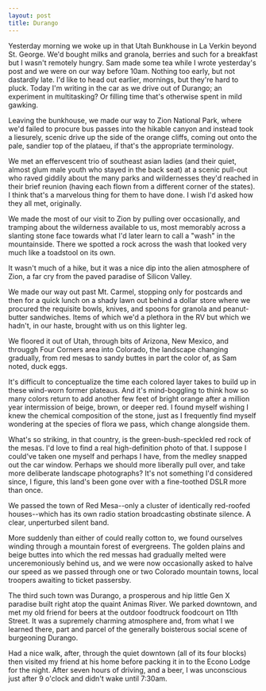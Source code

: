 ```yaml
---
layout: post
title: Durango
---
```


Yesterday morning we woke up in that Utah Bunkhouse in La Verkin beyond St. George.  We'd bought milks and granola, berries and such for a breakfast but I wasn't remotely hungry. Sam made some tea while I wrote yesterday's post and we were on our way before 10am. Nothing too early, but not dastardly late. I'd like to head out earlier, mornings, but they're hard to pluck. Today I'm writing in the car as we drive out of Durango; an experiment in multitasking? Or filling time that's otherwise spent in mild gawking.

Leaving the bunkhouse, we made our way to Zion National Park, where we'd failed to procure bus passes into the hikable canyon and instead took a liesurely, scenic drive up the side of the orange cliffs, coming out onto the pale, sandier top of the plataeu, if that's the appropriate terminology.

We met an effervescent trio of southeast asian ladies (and their quiet, almost glum male youth who stayed in the back seat) at a scenic pull-out who raved giddily about the many parks and wildernesses they'd reached in their brief reunion (having each flown from a different corner of the states). I think that's a marvelous thing for them to have done. I wish I'd asked how they all met, originally.

We made the most of our visit to Zion by pulling over occasionally, and tramping about the wilderness available to us, most memorably across a slanting stone face towards what I'd later learn to call a "wash" in the mountainside. There we spotted a rock across the wash that looked very much like a toadstool on its own.

It wasn't much of a hike, but it was a nice dip into the alien atmosphere of Zion, a far cry from the paved paradise of Silicon Valley.

We made our way out past Mt. Carmel, stopping only for postcards and then for a quick lunch on a shady lawn out behind a dollar store where we procured the requisite bowls, knives, and spoons for granola and peanut-butter sandwiches. Items of which we'd a plethora in the RV but which we hadn't, in our haste, brought with us on this lighter leg.

We floored it out of Utah, through bits of Arizona, New Mexico, and througgh Four Corners area into Colorado, the landscape changing gradually, from red mesas to sandy buttes in part the color of, as Sam noted, duck eggs.

It's difficult to conceptualize the time each colored layer takes to build up in these wind-worn former plateaus. And it's mind-boggling to think how so many colors return to add another few feet of bright orange after a million year intermission of beige, brown, or deeper red. I found myself wishing I knew the chemical composition of the stone, just as I frequently find myself wondering at the species of flora we pass, which change alongside them.

What's so striking, in that country, is the green-bush-speckled red rock of the mesas. I'd love to find a real high-definition photo of that. I suppose I could've taken one myself and perhaps I have, from the medley snapped out the car window. Perhaps we should more liberally pull over, and take more deliberate landscape photographs? It's not something I'd considered since, I figure, this land's been gone over with a fine-toothed DSLR more than once.

We passed the town of Red Mesa--only a cluster of identically red-roofed houses--which has its own radio station broadcasting obstinate silence. A clear, unperturbed silent band.

More suddenly than either of could really cotton to, we found ourselves winding through a mountain forest of evergreens. The golden plains and beige buttes into which the red messas had gradually melted were unceremoniously behind us, and we were now occasionally asked to halve our speed as we passed through one or two Colorado mountain towns, local troopers awaiting to ticket passersby.

The third such town was Durango, a prosperous and hip little Gen X paradise built right atop the quaint Animas River. We parked downtown, and met my old friend for beers at the outdoor foodtruck foodcourt on 11th Street. It was a supremely charming atmosphere and, from what I we learned there, part and parcel of the generally boisterous social scene of burgeoning Durango.

Had a nice walk, after, through the quiet downtown (all of its four blocks) then visited my friend at his home before packing it in to the Econo Lodge for the night. After seven hours of driving, and a beer, I was unconscious just after 9 o'clock and didn't wake until 7:30am.
